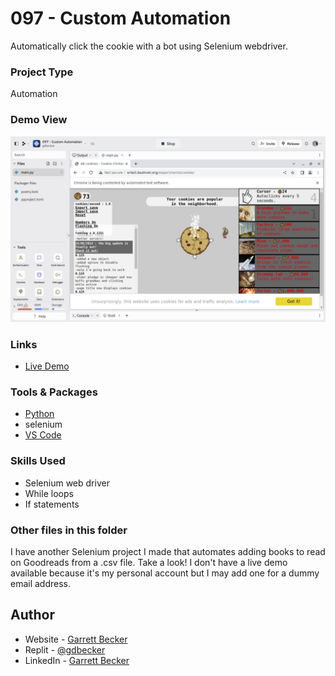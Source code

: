 # 097 - Custom Automation

Automatically click the cookie with a bot using Selenium webdriver.

### Project Type

Automation

### Demo View

![](./097-custom-automation.jpg)

### Links

- [Live Demo](https://replit.com/@gdbecker/097-Custom-Automation)

### Tools & Packages

- [Python](https://www.python.org)
- selenium
- [VS Code](https://code.visualstudio.com)

### Skills Used

- Selenium web driver
- While loops
- If statements

### Other files in this folder

I have another Selenium project I made that automates adding books to read on Goodreads from a .csv file. Take a look! I don't have a live demo available because it's my personal account but I may add one for a dummy email address.

## Author

- Website - [Garrett Becker]()
- Replit - [@gdbecker](https://replit.com/@gdbecker)
- LinkedIn - [Garrett Becker](https://www.linkedin.com/in/garrett-becker-923b4a106/)